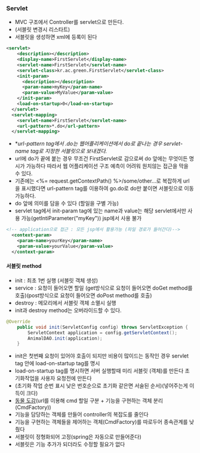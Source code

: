 ### Servlet
* MVC 구조에서 Controller를 servlet으로 만든다.
* (서블릿 변경시 리스타트)
* 서블릿을 생성하면 xml에 등록이 된다
```xml
<servlet>
    <description></description>
    <display-name>FirstServlet</display-name>
    <servlet-name>FirstServlet</servlet-name>
    <servlet-class>kr.ac.green.FirstServlet</servlet-class>
    <init-param>
      <description></description>
      <param-name>myKey</param-name>
      <param-value>MyValue</param-value>
    </init-param>
    <load-on-startup>0</load-on-startup>
  </servlet>
  <servlet-mapping>
    <servlet-name>FirstServlet</servlet-name>
    <url-pattern>*.do</url-pattern>
  </servlet-mapping>
```
*  **url-pattern tag에서 *.do는 웹어플리케이션에서 do로 끝나는 경우 servlet-name tag로 지정한 서블릿으로 보내겠다.**
*  url에 do가 끝에 붙는 경우 무조건 FirstServlet로 감으로써 do 앞에는 무엇이든 명시가 가능하다 따라서 웹 어플리케이션 구조 예측이 어려워 원치않는 접근을 막을 수 있다.
*  기존에는 <%= request.getContextPath() %>/some/other...로 복잡하게 url을 표시했다면 url-pattern tag를 이용하여 go.do로 do만 붙이면 서블릿으로 이동 가능하다.
*  do 앞에 의미를 담을 수 있다 (할일을 구별 가능)
* servlet tag에서 init-param tag에 있는 name과 value는 해당 servlet에서만  사용 가능(getIntiParameter("myKey")) jsp에서 사용 불가
```xml
<!-- application으로 접근 : 모든 jsp에서 활용가능 (파일 경로가 들어간다)-->
  <context-param>
  	<param-name>yourKey</param-name>
  	<param-value>yourValue</param-value>
  </context-param>
```
#### 서블릿 method
* init : 최초 1번 실행 (서블릿 객체 생성)
* service : 요청이 들어오면 할일 (get방식으로 요청이 들어오면 doGet method를 호출)(post방식으로 요청이 들어오면 doPost method를 호출)
* destroy : 메모리에서 서블릿 객체 소멸시 실행
* init과 destroy method는 오버라이드할 수 있다.
```java
@Override
	public void init(ServletConfig config) throws ServletException {
    	ServletContext application = config.getServletContext();
    	AnimalDAO.init(application);
	}
```
* init은 첫번째 요청이 있어야 호출이 되지만 비용이 많이드는 동작인 경우 servlet tag 안에 load-on-startup tag를 명시
* load-on-startup tag를 명시하면 서버 실행할때  미리 서블릿 (객체)를 만든다 초기화작업을 사용자 요청전에 만든다
* (초기화 작업 순번 표시 낮은 번호순으로 초기화 같은면 서술된 순서)(넣어주는게 이득이 크다)
* [동물 도감](https://github.com/yeRim650/TIL/tree/main/servlet/animalbook)(url를 이용해 cmd 할일 구분 + 기능을 구현하는 객체 분리(CmdFactory))
* 기능을 담당하는 객체를 만들어 controller의 복잡도를 줄인다
* 기능을 구현하는 객체들을 제어하는 객체(CmdFactory)를 따로두어 종속관계를 낮췄다
* 서블릿이 정형화되어 고정(spring은 자동으로 만들어준다)
* 서블릿은 기능 추가가 되더라도 수정할 필요가 없다 
